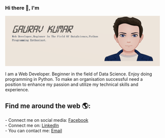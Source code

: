 ### Hi there 👋,  I'm
![github](https://github.com/gauravappy97/gauravappy97/blob/master/Git%20Readme.png)
<p>I am a Web Developer. Beginner in the field of Data Science. Enjoy doing programming in Python. To make an organisation successful need a position to enhance my passion and utilize my technical skills and experience.</p>
<h2>Find me around the web 🌎:</h2> 
- Connect me on social media: <a href="https://www.facebook.com/profile.php?id=100008250870529">Facebook</a><br>
- Connect me on: <a href="https://www.linkedin.com/in/gaurav-kumar-b9a87a148/">LinkedIn</a><br>
- You can contact me: <a href="mailto:gauravappy1997@gmail.com">Email</a>
